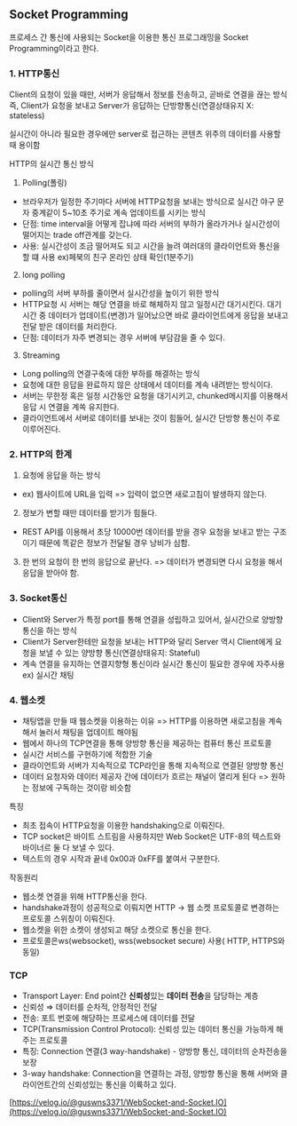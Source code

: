 ## Socket Programming

프로세스 간 통신에 사용되는 Socket을 이용한 통신 프로그래밍을 Socket Programming이라고 한다.

### 1. HTTP통신

Client의 요청이 있을 때만, 서버가 응답해서 정보를 전송하고, 곧바로 연결을 끊는 방식 즉, Client가 요청을 보내고 Server가 응답하는 단방향통신(연결상태유지 X: stateless)

실시간이 아니라 필요한 경우에만 server로 접근하는 콘텐츠 위주의 데이터를 사용할 때 용이함 

HTTP의 실시간 통신 방식

1. Polling(폴링)
- 브라우저가 일정한 주기마다 서버에 HTTP요청을 보내는 방식으로 실시간 야구 문자 중계같이 5~10초 주기로 계속 업데이트를 시키는 방식
- 단점: time interval을 어떻게 잡냐에 따라 서버의 부하가 올라가거나 실시간성이 떨어지는 trade off관계를 갖는다.
- 사용: 실시간성이 조금 떨어져도 되고 시간을 늘려 여러대의 클라이언트와 통신을 할 떄 사용 ex)페북의 친구 온라인 상태 확인(1분주기)
2. long polling
- polling의 서버 부하를 줄이면서 실시간성을 높이기 위한 방식
- HTTP요청 시 서버는 해당 연결을 바로 해체하지 않고 일정시간 대기시킨다. 대기 시간 중 데이터가 업데이트(변경)가 일어났으면 바로 클라이언트에게 응답을 보내고 전달 받은 데이터를 처리한다.
- 단점: 데이터가 자주 변경되는 경우 서버에 부담감을 줄 수 있다.
3. Streaming
- Long polling의 연결구축에 대한 부하를 해결하는 방식
- 요청에 대한 응답을 완료하지 않은 상태에서 데이터를 계속 내려받는 방식이다.
- 서버는 무한정 혹은 일정 시간동안 요청을 대기시키고, chunked메시지를 이용해서 응답 시 연결을 계쏙 유지한다.
- 클라이언트에서 서버로 데이터를 보내는 것이 힘들어, 실시간 단방향 통신이 주로 이루어진다.

### 2. HTTP의 한계 
1. 요청에 응답을 하는 방식 
- ex) 웹사이트에 URL을 입력 => 입력이 없으면 새로고침이 발생하지 않는다.
2. 정보가 변할 때만 데이터를 받기가 힘들다.
- REST API를 이용해서 초당 10000번 데이터를 받을 경우 요청을 보내고 받는 구조이기 때문에 똑같은 정보가 전달될 경우 낭비가 심함.
3. 한 번의 요청이 한 번의 응답으로 끝난다. => 데이터가 변경되면 다시 요청을 해서 응답을 받아야 함.

### 3. Socket통신

- Client와 Server가 특정 port를 통해 연결을 성립하고 있어서, 실시간으로 양방향 통신을 하는 방식
- Client가 Server한테만 요청을 보내는 HTTP와 달리 Server 역시 Client에게 요청을 보낼 수 있는 양방향 통신(연결상태유지: Stateful)
- 계속 연결을 유지하는 연결지향형 통신이라 실시간 통신이 필요한 경우에 자주사용 ex) 실시간 채팅

### 4. 웹소켓

- 채팅앱을 만들 때 웹소켓을 이용하는 이유 => HTTP를 이용하면 새로고침을 계속해서 눌러서 채팅을 업데이트 해야됨
- 웹에서 하나의 TCP연결을 통해 양방향 통신을 제공하는 컴퓨터 통신 프로토콜
- 실시간 서비스를 구현하기에 적합한 기술
- 클라이언트와 서버가 지속적으로 TCP라인을 통해 지속적으로 연결된 양방향 통신
- 데이터 요청자와 데이터 제공자 간에 데이터가 흐르는 채널이 열리게 된다 => 원하는 정보에 구독하는 것이랑 비슷함

특징 

- 최초 접속이 HTTP요청을 이용한 handshaking으로 이뤄진다.
- TCP socket은 바이트 스트림을 사용하지만 Web Socket은 UTF-8의 텍스트와 바이너르 둘 다 보낼 수 있다.
- 텍스트의 경우 시작과 끝네 0x00과 0xFF를 붙여서 구분한다.

작동원리

- 웹소켓 연결을 위해 HTTP통신을 한다.
- handshake과정이 성공적으로 이뤄지면 HTTP → 웹 소켓 프로토콜로 변경하는 프로토콜 스위칭이 이뤄진다.
- 웹소켓을 위한 소켓이 생성되고 해당 소켓으로 통신을 한다.
- 프로토콜은ws(websocket), wss(websocket secure) 사용( HTTP, HTTPS와 동일)

### TCP

- Transport Layer: End point간 **신뢰성**있는 **데이터 전송**을 담당하는 계층
- 신뢰성 ⇒ 데이터를 순차적, 안정적인 전달
- 전송: 포트 번호에 해당하는 프로세스에 데이터를 전달
- TCP(Transmission Control Protocol): 신뢰성 있는 데이터 통신을 가능하게 해주는 프로토콜
- 특징: Connection 연결(3 way-handshake) - 양방향 통신, 데이터의 순차전송을 보장
- 3-way handshake: Connection을 연결하는 과정, 양방향 통신을 통해 서버와 클라이언트간의 신뢰성있는 통신을 이륙하고 있다.

[https://velog.io/@guswns3371/WebSocket-and-Socket.IO](https://velog.io/@guswns3371/WebSocket-and-Socket.IO)
